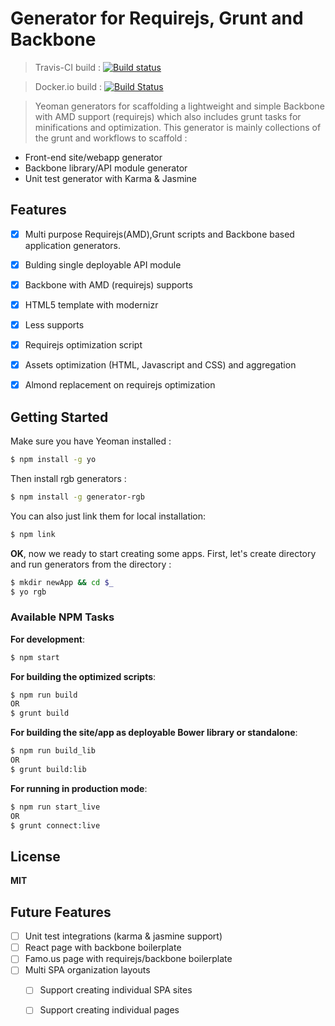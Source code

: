 # Generator for Requirejs, Grunt and Backbone 
> Travis-CI build : [![Build status](https://travis-ci.org/smulyono/generator-rgb.svg?branch=master)](https://travis-ci.org/smulyono/generator-rgb) 

> Docker.io build : [![Build Status](https://drone.io/github.com/smulyono/generator-rgb/status.png)](https://drone.io/github.com/smulyono/generator-rgb/latest)

> Yeoman generators for scaffolding a lightweight and simple Backbone with AMD support (requirejs) which also includes
> grunt tasks for minifications and optimization. This generator is mainly collections of the grunt and workflows to scaffold :
> 
* Front-end site/webapp generator
* Backbone library/API module generator
* Unit test generator with Karma & Jasmine

## Features

* [x] Multi purpose Requirejs(AMD),Grunt scripts and Backbone based application generators. 
* [x] Bulding single deployable API module
* [x] Backbone with AMD (requirejs) supports
* [x] HTML5 template with modernizr
* [x] Less supports
* [x] Requirejs optimization script
* [x] Assets optimization (HTML, Javascript and CSS) and aggregation
* [x] Almond replacement on requirejs optimization


## Getting Started

Make sure you have Yeoman installed : 
```bash
$ npm install -g yo
```

Then install rgb generators : 
```bash
$ npm install -g generator-rgb
```

You can also just link them for local installation:
```bash
$ npm link
```

__OK__, now we ready to start creating some apps. First, let's create directory and run generators from the directory : 
```bash
$ mkdir newApp && cd $_
$ yo rgb 
```


### Available NPM Tasks 

__For development__:
```bash
$ npm start
```

__For building the optimized scripts__:
```bash
$ npm run build
OR
$ grunt build
```

__For building the site/app as deployable Bower library or standalone__:
```bash
$ npm run build_lib
OR
$ grunt build:lib
```

__For running in production mode__:
```bash
$ npm run start_live
OR
$ grunt connect:live
```

## License

__MIT__

## Future Features
* [ ] Unit test integrations (karma & jasmine support)
* [ ] React page with backbone boilerplate
* [ ] Famo.us page with requirejs/backbone boilerplate
* [ ] Multi SPA organization layouts 
  * [ ] Support creating individual SPA sites
  * [ ] Support creating individual pages

